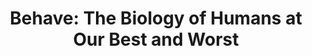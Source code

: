 ---
"\uFEFFauthor_sort": Sapolsky, Robert M.
authors: Robert M. Sapolsky
comments: ''
cover: "/Users/Raman/Calibre Library/Robert M. Sapolsky/Behave_ The Biology of Humans
  at Our Best and Worst (212)/cover.jpg"
formats: mobi
id: '212'
identifiers: mobi-asin:B01IAUGC5S
isbn: ''
languages: eng
library_name: Calibre Library
pubdate: '2017-05-02T13:00:00+09:00'
publisher: ''
rating: ''
series: ''
series_index: '1.0'
size: '10280867'
tags: ''
timestamp: '2020-02-21T12:04:56+09:00'
title: 'Behave: The Biology of Humans at Our Best and Worst'
title_sort: 'Behave: The Biology of Humans at Our Best and Worst'
uuid: c7ada353-7d21-44eb-9e4e-a6855d0dba87
"#format": MOBI
layout: book
link: false
---
